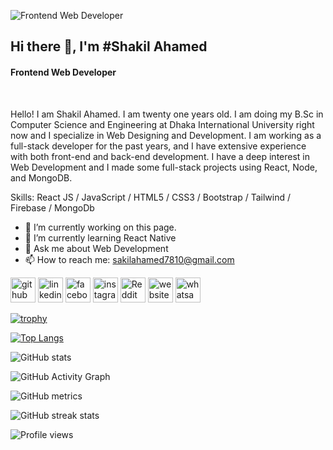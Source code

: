 ![Frontend Web Developer](https://i.ibb.co/tcFZtwz/Whats-App-Image-2022-10-13-at-8-54-42-PM.jpg)
## Hi there 👋, I'm #Shakil Ahamed
#### Frontend Web Developer
<br/>


Hello! I am Shakil Ahamed. I am twenty one years old. I am doing my B.Sc in Computer Science and Engineering at Dhaka International University right now and I specialize in Web Designing and Development. I am working as a full-stack developer for the past years, and I have extensive experience with both front-end and back-end development. I have a deep interest in Web Development and I made some full-stack projects using React, Node, and MongoDB.

Skills: React JS / JavaScript / HTML5 / CSS3 / Bootstrap / Tailwind / Firebase / MongoDb 

- 🔭 I’m currently working on this page. 
- 🌱 I’m currently learning React Native 
- 💬 Ask me about Web Development 
- 📫 How to reach me: sakilahamed7810@gmail.com 


[<img src='https://cdn.jsdelivr.net/npm/simple-icons@3.0.1/icons/github.svg' alt='github' height='40'>](https://github.com/Sakil71)  [<img src='https://cdn.jsdelivr.net/npm/simple-icons@3.0.1/icons/linkedin.svg' alt='linkedin' height='40'>](https://www.linkedin.com/in//shakil-ahamed-097164177//)  [<img src='https://cdn.jsdelivr.net/npm/simple-icons@3.0.1/icons/facebook.svg' alt='facebook' height='40'>](https://www.facebook.com/sakil2171)  [<img src='https://cdn.jsdelivr.net/npm/simple-icons@3.0.1/icons/instagram.svg' alt='instagram' height='40'>](https://www.instagram.com/sakil6566//)  [<img src='https://cdn.jsdelivr.net/npm/simple-icons@3.0.1/icons/reddit.svg' alt='Reddit' height='40'>](https://www.reddit.com/user/Sakil71)  [<img src='https://cdn.jsdelivr.net/npm/simple-icons@3.0.1/icons/icloud.svg' alt='website' height='40'>](https://shakil-ahamed-21.netlify.app/)  [<img src='https://cdn.jsdelivr.net/npm/simple-icons@3.0.1/icons/whatsapp.svg' alt='whatsapp' height='40'>](+8801794267010)  

[![trophy](https://github-profile-trophy.vercel.app/?username=Sakil71)](https://github.com/ryo-ma/github-profile-trophy)

[![Top Langs](https://github-readme-stats.vercel.app/api/top-langs/?username=Sakil71)](https://github.com/anuraghazra/github-readme-stats)

![GitHub stats](https://github-readme-stats.vercel.app/api?username=Sakil71&show_icons=true&count_private=true)  

![GitHub Activity Graph](https://activity-graph.herokuapp.com/graph?username=Sakil71)  

![GitHub metrics](https://metrics.lecoq.io/Sakil71)  

![GitHub streak stats](https://streak-stats.demolab.com/?user=Sakil71)  

![Profile views](https://gpvc.arturio.dev/Sakil71)  
